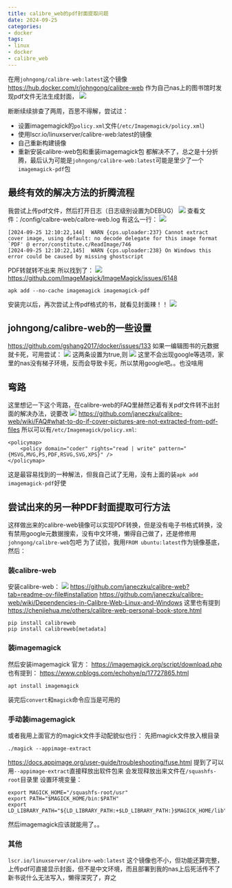 ```yaml
---
title: calibre_web的pdf封面提取问题
date: 2024-09-25
categories:
- docker
tags:
- linux
- docker
- calibre_web
---
```

在用`johngong/calibre-web:latest`这个镜像 https://hub.docker.com/r/johngong/calibre-web
作为自己nas上的图书馆时发现pdf文件无法生成封面，
![](images/20240925124359.png)

断断续续排查了两周，百思不得解，尝试过：
* 设置imagemagick的`policy.xml`文件(`/etc/Imagemagick/policy.xml`)
* 使用lscr.io/linuxserver/calibre-web:latest的镜像
* 自己重新构建镜像
* 重新安装calibre-web包和重装imagemagick包
都解决不了，总之是十分折腾，最后认为可能是`johngong/calibre-web:latest`可能是里少了一个`imagemagick-pdf`包

## 最终有效的解决方法的折腾流程
我尝试上传pdf文件，然后打开日志（日志级别设置为DEBUG）
![](images/20240925123504.png)
查看文件：/config/calbre-web/calbre-web.log
有这么一行：
![](images/20240925123738.png)
```
[2024-09-25 12:10:22,144]  WARN {cps.uploader:237} Cannot extract cover image, using default: no decode delegate for this image format `PDF' @ error/constitute.c/ReadImage/746
[2024-09-25 12:10:22,145]  WARN {cps.uploader:238} On Windows this error could be caused by missing ghostscript
```
PDF转就转不出来
所以找到了：
![](images/20240925123303.png)
https://github.com/ImageMagick/ImageMagick/issues/6148
```
apk add --no-cache imagemagick imagemagick-pdf
```
安装完以后，再次尝试上传pdf格式的书，就看见封面辣！！
![](images/20240925123414.png)

<!-- more -->

## johngong/calibre-web的一些设置
https://github.com/gshang2017/docker/issues/133
如果一编辑图书的元数据就卡死，可用尝试：
![](images/20240925134344.png)
这两条设置为true,则
![](images/20240925134613.png)
这里不会出现google等选项，家里的nas没有梯子环境，反而会导致卡死，所以禁用google吧。。也没啥用

## 弯路
这里想记一下这个弯路，在calibre-web的FAQ里赫然记着有关pdf文件转不出封面的解决办法，说要改
![](images/20240925140205.png)
https://github.com/janeczku/calibre-web/wiki/FAQ#what-to-do-if-cover-pictures-are-not-extracted-from-pdf-files
所以可以有`/etc/Imagemagick/policy.xml`:
```
<policymap>
    <policy domain="coder" rights="read | write" pattern="{MSVG,MVG,PS,PDF,RSVG,SVG,XPS}" />
</policymap>
```
这是最容易找到的一种解法，但我自己试了无用，没有上面的装`apk add imagemagick-pdf`好使

## 尝试出来的另一种PDF封面提取可行方法
这样做出来的calibre-web镜像可以实现PDF转换，但是没有电子书格式转换，没有禁用google元数据搜索，没有中文环境，懒得自己做了，还是修修用`johngong/calibre-web`包吧
为了试验，我用`FROM ubuntu:latest`作为镜像基底，然后：
### 装calibre-web
安装calibre-web：
![](images/20240925132535.png)
https://github.com/janeczku/calibre-web?tab=readme-ov-file#installation
https://github.com/janeczku/calibre-web/wiki/Dependencies-in-Calibre-Web-Linux-and-Windows
这里也有提到
https://chenjiehua.me/others/calibre-web-personal-book-store.html

```
pip install calibreweb
pip install calibreweb[metadata]
```

### 装imagemagick
然后安装imagemagick
官方：
https://imagemagick.org/script/download.php
也有提到：
https://www.cnblogs.com/echohye/p/17727865.html

```
apt install imagemagick
```
装完后`convert`和`magick`命令应当是可用的
### 手动装imagemagick
或者我用上面官方的magick文件手动配貌似也行：
先把magick文件放入根目录
```
./magick --appimage-extract
```
https://docs.appimage.org/user-guide/troubleshooting/fuse.html
提到了可以用`--appimage-extract`直接释放出软件包来
会发现释放出来文件在`/squashfs-root`目录里
设置环境变量：
```
export MAGICK_HOME="/squashfs-root/usr"
export PATH="$MAGICK_HOME/bin:$PATH"
export LD_LIBRARY_PATH="${LD_LIBRARY_PATH:+$LD_LIBRARY_PATH:}$MAGICK_HOME/lib"
```
然后imagemagick应该就能用了。。

### 其他
`lscr.io/linuxserver/calibre-web:latest`
这个镜像也不小，但功能还算完整，上传pdf可直接显示封面，但不是中文环境，而且部署到我的nas上后死活传不了新书说什么无法写入，懒得深究了，弃之